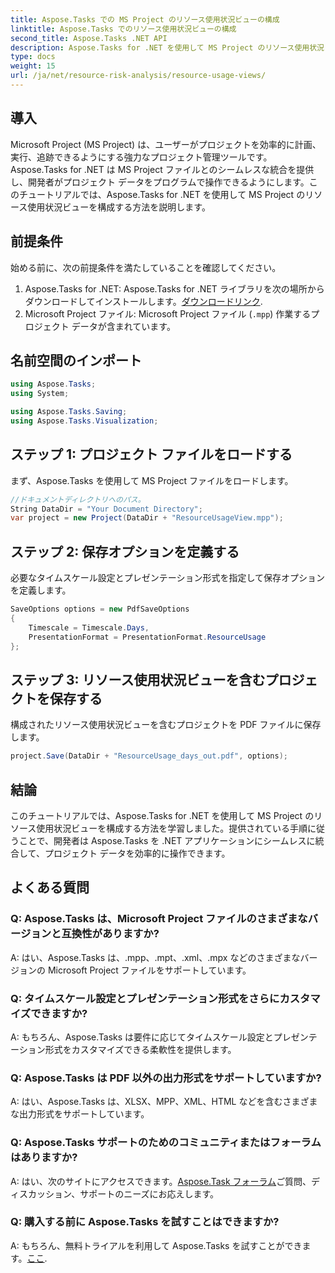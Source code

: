 ```yaml
---
title: Aspose.Tasks での MS Project のリソース使用状況ビューの構成
linktitle: Aspose.Tasks でのリソース使用状況ビューの構成
second_title: Aspose.Tasks .NET API
description: Aspose.Tasks for .NET を使用して MS Project のリソース使用状況ビューを構成する方法を学びます。コード例を含むステップバイステップのガイド。
type: docs
weight: 15
url: /ja/net/resource-risk-analysis/resource-usage-views/
---
```

## 導入
Microsoft Project (MS Project) は、ユーザーがプロジェクトを効率的に計画、実行、追跡できるようにする強力なプロジェクト管理ツールです。 Aspose.Tasks for .NET は MS Project ファイルとのシームレスな統合を提供し、開発者がプロジェクト データをプログラムで操作できるようにします。このチュートリアルでは、Aspose.Tasks for .NET を使用して MS Project のリソース使用状況ビューを構成する方法を説明します。
## 前提条件
始める前に、次の前提条件を満たしていることを確認してください。
1.  Aspose.Tasks for .NET: Aspose.Tasks for .NET ライブラリを次の場所からダウンロードしてインストールします。[ダウンロードリンク](https://releases.aspose.com/tasks/net/).
2. Microsoft Project ファイル: Microsoft Project ファイル (`.mpp`) 作業するプロジェクト データが含まれています。

## 名前空間のインポート
```csharp
using Aspose.Tasks;
using System;

using Aspose.Tasks.Saving;
using Aspose.Tasks.Visualization;
```
## ステップ 1: プロジェクト ファイルをロードする
まず、Aspose.Tasks を使用して MS Project ファイルをロードします。
```csharp
//ドキュメントディレクトリへのパス。
String DataDir = "Your Document Directory";
var project = new Project(DataDir + "ResourceUsageView.mpp");
```
## ステップ 2: 保存オプションを定義する
必要なタイムスケール設定とプレゼンテーション形式を指定して保存オプションを定義します。
```csharp
SaveOptions options = new PdfSaveOptions
{
    Timescale = Timescale.Days,
    PresentationFormat = PresentationFormat.ResourceUsage
};
```
## ステップ 3: リソース使用状況ビューを含むプロジェクトを保存する
構成されたリソース使用状況ビューを含むプロジェクトを PDF ファイルに保存します。
```csharp
project.Save(DataDir + "ResourceUsage_days_out.pdf", options);
```

## 結論
このチュートリアルでは、Aspose.Tasks for .NET を使用して MS Project のリソース使用状況ビューを構成する方法を学習しました。提供されている手順に従うことで、開発者は Aspose.Tasks を .NET アプリケーションにシームレスに統合して、プロジェクト データを効率的に操作できます。

## よくある質問
### Q: Aspose.Tasks は、Microsoft Project ファイルのさまざまなバージョンと互換性がありますか?
A: はい、Aspose.Tasks は、.mpp、.mpt、.xml、.mpx などのさまざまなバージョンの Microsoft Project ファイルをサポートしています。
### Q: タイムスケール設定とプレゼンテーション形式をさらにカスタマイズできますか?
A: もちろん、Aspose.Tasks は要件に応じてタイムスケール設定とプレゼンテーション形式をカスタマイズできる柔軟性を提供します。
### Q: Aspose.Tasks は PDF 以外の出力形式をサポートしていますか?
A: はい、Aspose.Tasks は、XLSX、MPP、XML、HTML などを含むさまざまな出力形式をサポートしています。
### Q: Aspose.Tasks サポートのためのコミュニティまたはフォーラムはありますか?
 A: はい、次のサイトにアクセスできます。[Aspose.Task フォーラム](https://forum.aspose.com/c/tasks/15)ご質問、ディスカッション、サポートのニーズにお応えします。
### Q: 購入する前に Aspose.Tasks を試すことはできますか?
 A: もちろん、無料トライアルを利用して Aspose.Tasks を試すことができます。[ここ](https://releases.aspose.com/).